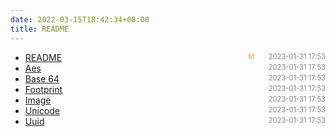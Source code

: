```yaml
---
date: 2022-03-15T18:42:34+08:00
title: README
---
```


- [README]()<span style="font-size:.8em;float:right"><span style="color:orange">M</span><span style="padding-left:2em;color:gray;">2023-01-31 17:53</span></span>
- [Aes](aes)<span style="font-size:.8em;float:right"><span style="color:orange"></span><span style="padding-left:2em;color:gray;">2023-01-31 17:53</span></span>
- [Base 64](base64)<span style="font-size:.8em;float:right"><span style="color:orange"></span><span style="padding-left:2em;color:gray;">2023-01-31 17:53</span></span>
- [Footprint](footprint)<span style="font-size:.8em;float:right"><span style="color:orange"></span><span style="padding-left:2em;color:gray;">2023-01-31 17:53</span></span>
- [Image](image)<span style="font-size:.8em;float:right"><span style="color:orange"></span><span style="padding-left:2em;color:gray;">2023-01-31 17:53</span></span>
- [Unicode](unicode)<span style="font-size:.8em;float:right"><span style="color:orange"></span><span style="padding-left:2em;color:gray;">2023-01-31 17:53</span></span>
- [Uuid](uuid)<span style="font-size:.8em;float:right"><span style="color:orange"></span><span style="padding-left:2em;color:gray;">2023-01-31 17:53</span></span>
